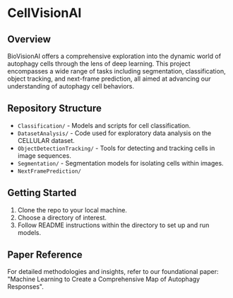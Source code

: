 # CellVisionAI

## Overview
BioVisionAI offers a comprehensive exploration into the dynamic world of autophagy cells through the lens of deep learning. This project encompasses a wide range of tasks including segmentation, classification, object tracking, and next-frame prediction, all aimed at advancing our understanding of autophagy cell behaviors.

## Repository Structure
- `Classification/` - Models and scripts for cell classification.
- `DatasetAnalysis/` - Code used for exploratory data analysis on the CELLULAR dataset.
- `ObjectDetectionTracking/` - Tools for detecting and tracking cells in image sequences.
- `Segmentation/` - Segmentation models for isolating cells within images.
- `NextFramePrediction/`

## Getting Started
1. Clone the repo to your local machine.
2. Choose a directory of interest.
3. Follow README instructions within the directory to set up and run models.

## Paper Reference
For detailed methodologies and insights, refer to our foundational paper: "Machine Learning to Create a Comprehensive Map of Autophagy Responses".

